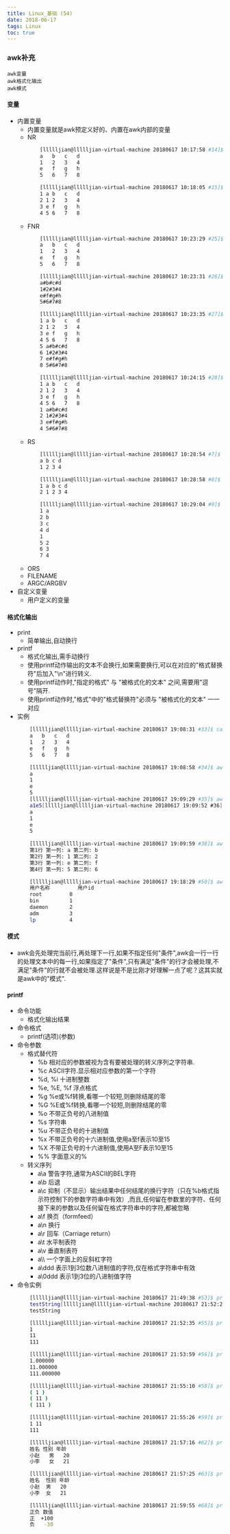 ```yaml
---
title: Linux_基础 (54)
date: 2018-06-17
tags: Linux
toc: true
---
```


### awk补充
    awk变量
    awk格式化输出
    awk模式

<!-- more -->

#### 变量
- 内置变量
    * 内置变量就是awk预定义好的、内置在awk内部的变量
    * NR
        ```bash
            [llllljian@llllljian-virtual-machine 20180617 10:17:58 #14]$ cat 1.txt
            a	b	c	d
            1	2	3	4
            e	f	g	h
            5	6	7	8

            [llllljian@llllljian-virtual-machine 20180617 10:18:05 #15]$ awk '{print NR,$0}' 1.txt
            1 a	b	c	d
            2 1	2	3	4
            3 e	f	g	h
            4 5	6	7	8
        ```
    * FNR
        ```bash
            [llllljian@llllljian-virtual-machine 20180617 10:23:29 #25]$ cat 1.txt
            a	b	c	d
            1	2	3	4
            e	f	g	h
            5	6	7	8

            [llllljian@llllljian-virtual-machine 20180617 10:23:31 #26]$ cat 2.txt
            a#b#c#d
            1#2#3#4
            e#f#g#h
            5#6#7#8

            [llllljian@llllljian-virtual-machine 20180617 10:23:35 #27]$ awk '{print NR,$0}' 1.txt 2.txt
            1 a	b	c	d
            2 1	2	3	4
            3 e	f	g	h
            4 5	6	7	8
            5 a#b#c#d
            6 1#2#3#4
            7 e#f#g#h
            8 5#6#7#8

            [llllljian@llllljian-virtual-machine 20180617 10:24:15 #28]$ awk '{print FNR,$0}' 1.txt 2.txt
            1 a	b	c	d
            2 1	2	3	4
            3 e	f	g	h
            4 5	6	7	8
            1 a#b#c#d
            2 1#2#3#4
            3 e#f#g#h
            4 5#6#7#8
        ```
    * RS
        ```bash
            [llllljian@llllljian-virtual-machine 20180617 10:28:54 #7]$ cat 3.txt
            a b c d
            1 2 3 4

            [llllljian@llllljian-virtual-machine 20180617 10:28:58 #8]$ awk '{print NR,$0}' 3.txt
            1 a b c d
            2 1 2 3 4

            [llllljian@llllljian-virtual-machine 20180617 10:29:04 #9]$ awk -v RS=" " '{print NR,$0}' 3.txt
            1 a
            2 b
            3 c
            4 d
            1
            5 2
            6 3
            7 4
        ```
    * ORS
    * FILENAME
    * ARGC/ARGBV
- 自定义变量
    * 用户定义的变量

#### 格式化输出
- print
    * 简单输出,自动换行
- printf 
    * 格式化输出,需手动换行
    * 使用printf动作输出的文本不会换行,如果需要换行,可以在对应的"格式替换符"后加入"\n"进行转义.
    * 使用printf动作时,"指定的格式" 与 "被格式化的文本" 之间,需要用"逗号"隔开.
    * 使用printf动作时,"格式"中的"格式替换符"必须与 "被格式化的文本" 一一对应
- 实例
    ```bash
        [llllljian@llllljian-virtual-machine 20180617 19:08:31 #33]$ cat 1.txt
        a	b	c	d
        1	2	3	4
        e	f	g	h
        5	6	7	8

        [llllljian@llllljian-virtual-machine 20180617 19:08:58 #34]$ awk '{print $1}' 1.txt
        a
        1
        e
        5
        [llllljian@llllljian-virtual-machine 20180617 19:09:29 #35]$ awk '{printf $1}' 1.txt
        a1e5[llllljian@llllljian-virtual-machine 20180617 19:09:52 #36]$ awk '{printf "%s\n",$1}' 1.txt
        a
        1
        e
        5
        
        [llllljian@llllljian-virtual-machine 20180617 19:09:59 #38]$ awk '{printf  "第%s行 第一列: %s 第二列: %s\n" ,NR,$1,$2}' 1.txt
        第1行 第一列: a 第二列: b
        第2行 第一列: 1 第二列: 2
        第3行 第一列: e 第二列: f
        第4行 第一列: 5 第二列: 6

        [llllljian@llllljian-virtual-machine 20180617 19:18:29 #50]$ awk -v FS=":" 'BEGIN{printf "%-10s\t %s\n", "用户名称","用户id"} NR<6{printf "%-10s\t %s\n",$1,$3}' /etc/passwd
        用户名称      	 用户id
        root      	 0
        bin       	 1
        daemon    	 2
        adm       	 3
        lp        	 4
    ```

#### 模式
- awk会先处理完当前行,再处理下一行,如果不指定任何"条件",awk会一行一行的处理文本中的每一行,如果指定了"条件",只有满足"条件"的行才会被处理,不满足"条件"的行就不会被处理.这样说是不是比刚才好理解一点了呢？这其实就是awk中的"模式".

#### printf
- 命令功能
    * 格式化输出结果
- 命令格式
    * printf(选项)(参数)
- 命令参数
    * 格式替代符
        * %b 相对应的参数被视为含有要被处理的转义序列之字符串.
        * %c ASCII字符.显示相对应参数的第一个字符
        * %d, %i 十进制整数
        * %e, %E, %f 浮点格式
        * %g %e或%f转换,看哪一个较短,则删除结尾的零
        * %G %E或%f转换,看哪一个较短,则删除结尾的零
        * %o 不带正负号的八进制值
        * %s 字符串
        * %u 不带正负号的十进制值
        * %x 不带正负号的十六进制值,使用a至f表示10至15
        * %X 不带正负号的十六进制值,使用A至F表示10至15
        * %% 字面意义的%
    * 转义序列
        * a\a 警告字符,通常为ASCII的BEL字符
        * a\b 后退
        * a\c 抑制（不显示）输出结果中任何结尾的换行字符（只在%b格式指示符控制下的参数字符串中有效）,而且,任何留在参数里的字符、任何接下来的参数以及任何留在格式字符串中的字符,都被忽略
        * a\f 换页（formfeed）
        * a\n 换行
        * a\r 回车（Carriage return）
        * a\t 水平制表符
        * a\v 垂直制表符
        * a\\\ 一个字面上的反斜杠字符
        * a\ddd 表示1到3位数八进制值的字符,仅在格式字符串中有效
        * a\0ddd 表示1到3位的八进制值字符
- 命令实例
    ```bash
        [llllljian@llllljian-virtual-machine 20180617 21:49:38 #53]$ printf testString
        testString[llllljian@llllljian-virtual-machine 20180617 21:52:22 #54]$ printf "testString\n"
        testString

        [llllljian@llllljian-virtual-machine 20180617 21:52:35 #55]$ printf "%s\n" 1 11 111
        1
        11
        111

        [llllljian@llllljian-virtual-machine 20180617 21:53:59 #56]$ printf "%f\n" 1 11 111
        1.000000
        11.000000
        111.000000

        [llllljian@llllljian-virtual-machine 20180617 21:55:10 #58]$ printf "( %s )\n" 1 11 111
        ( 1 )
        ( 11 )
        ( 111 )

        [llllljian@llllljian-virtual-machine 20180617 21:55:26 #59]$ printf "%s %s\n" 1 11 111
        1 11
        111 

        [llllljian@llllljian-virtual-machine 20180617 21:57:16 #62]$ printf "%7s %5s %4s\n" 姓名 性别 年龄 小赵 男 20 小李 女 21
        姓名 性别 年龄
        小赵   男   20
        小李   女   21

        [llllljian@llllljian-virtual-machine 20180617 21:57:25 #63]$ printf "%-7s %-5s %-4s\n" 姓名 性别 年龄 小赵 男 20 小李 女 21
        姓名  性别 年龄
        小赵  男   20  
        小李  女   21  

        [llllljian@llllljian-virtual-machine 20180617 21:59:55 #68]$ printf "正负 数值\n"; printf "%4s %+5d \n" 正 100 负 -30
        正负 数值
        正  +100 
        负   -30
    ```
